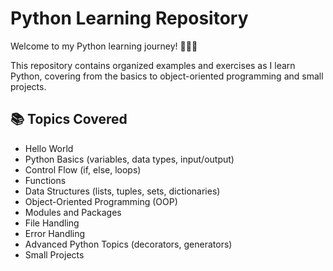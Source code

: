 # Python Learning Repository

Welcome to my Python learning journey! 👨‍💻🐍

This repository contains organized examples and exercises as I learn Python, covering from the basics to object-oriented programming and small projects.

## 📚 Topics Covered

- Hello World
- Python Basics (variables, data types, input/output)
- Control Flow (if, else, loops)
- Functions
- Data Structures (lists, tuples, sets, dictionaries)
- Object-Oriented Programming (OOP)
- Modules and Packages
- File Handling
- Error Handling
- Advanced Python Topics (decorators, generators)
- Small Projects



